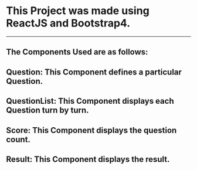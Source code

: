 # This Project was made using **ReactJS** and **Bootstrap4**.
---
The Components Used are as follows:
---
**Question:**
This Component defines a particular Question.
---
**QuestionList:**
This Component displays each Question turn by turn. 
---
**Score:**
This Component displays the question count.
---
**Result:**
This Component displays the result.
---
